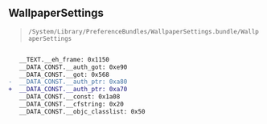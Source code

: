 ## WallpaperSettings

> `/System/Library/PreferenceBundles/WallpaperSettings.bundle/WallpaperSettings`

```diff

   __TEXT.__eh_frame: 0x1150
   __DATA_CONST.__auth_got: 0xe90
   __DATA_CONST.__got: 0x568
-  __DATA_CONST.__auth_ptr: 0xa80
+  __DATA_CONST.__auth_ptr: 0xa70
   __DATA_CONST.__const: 0x1a08
   __DATA_CONST.__cfstring: 0x20
   __DATA_CONST.__objc_classlist: 0x50

```
